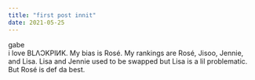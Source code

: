 ```yaml
---
title: "first post innit"
date: 2021-05-25
---
```


gabe  
i love BLΛƆKPIИK. My bias is Rosé. My rankings are Rosé, Jisoo, Jennie, and Lisa. Lisa and Jennie used to be swapped but Lisa is a lil problematic. But Rosé is def da best.
